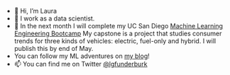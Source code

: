 - 👋 Hi, I’m Laura
- 👀 I work as a data scientist.
- 🌱 In the next month I will complete my UC San Diego [Machine Learning Engineering Bootcamp](https://career-bootcamp.extension.ucsd.edu/programs/machine-learning-engineering/)  My capstone is a project that studies consumer trends for three kinds of vehicles: electric, fuel-only and hybrid. I will publish this by end of May. 
 - You can follow my ML adventures on [my blog](https://lfunderburk.github.io/)!
- 📫 You can find me on Twitter [@lgfunderburk](https://twitter.com/LGFunderburk)
